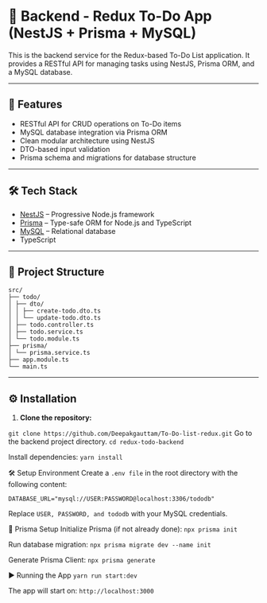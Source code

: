 # 🧩 Backend - Redux To-Do App (NestJS + Prisma + MySQL)

This is the backend service for the Redux-based To-Do List application. It provides a RESTful API for managing tasks using NestJS, Prisma ORM, and a MySQL database.

---

## 🚀 Features

- RESTful API for CRUD operations on To-Do items
- MySQL database integration via Prisma ORM
- Clean modular architecture using NestJS
- DTO-based input validation
- Prisma schema and migrations for database structure

---

## 🛠 Tech Stack

- [NestJS](https://nestjs.com/) – Progressive Node.js framework
- [Prisma](https://www.prisma.io/) – Type-safe ORM for Node.js and TypeScript
- [MySQL](https://www.mysql.com/) – Relational database
- TypeScript

---

## 📁 Project Structure
```
src/
├── todo/
│ ├── dto/
│ │ ├── create-todo.dto.ts
│ │ └── update-todo.dto.ts
│ ├── todo.controller.ts
│ ├── todo.service.ts
│ └── todo.module.ts
├── prisma/
│ └── prisma.service.ts
├── app.module.ts
└── main.ts

```
---

## ⚙️ Installation

1. **Clone the repository:**

`git clone https://github.com/Deepakgauttam/To-Do-list-redux.git` 
Go to the backend project directory.
`cd redux-todo-backend`


Install dependencies:
`yarn install`


🛠 Setup Environment
Create a `.env file` in the root directory with the following content:

`DATABASE_URL="mysql://USER:PASSWORD@localhost:3306/tododb"`

Replace `USER, PASSWORD, and tododb` with your MySQL credentials.

🔧 Prisma Setup
Initialize Prisma (if not already done):
`npx prisma init`

Run database migration:
`npx prisma migrate dev --name init`

Generate Prisma Client:
`npx prisma generate`

▶️ Running the App
`yarn run start:dev`

The app will start on: `http://localhost:3000`




